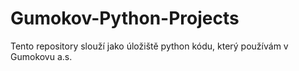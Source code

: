 # Gumokov-Python-Projects
Tento repository slouží jako úložiště python kódu, který používám v Gumokovu a.s.
